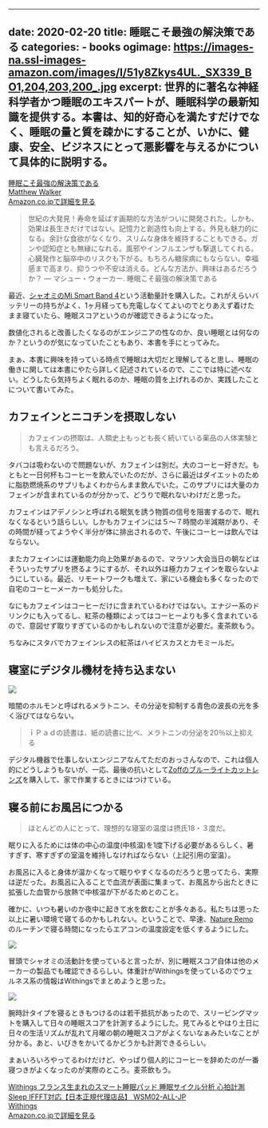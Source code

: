 
---
date: 2020-02-20
title: 睡眠こそ最強の解決策である
categories: 
    - books
ogimage: https://images-na.ssl-images-amazon.com/images/I/51y8Zkys4UL._SX339_BO1,204,203,200_.jpg
excerpt: 世界的に著名な神経科学者かつ睡眠のエキスパートが、睡眠科学の最新知識を提供する。本書は、知的好奇心を満たすだけでなく、睡眠の量と質を疎かにすることが、いかに、健康、安全、ビジネスにとって悪影響を与えるかについて具体的に説明する。
---

<div class="__media"><a href="https://www.amazon.co.jp/dp/4797395842/?tag=warikiru-22" target="_blank" rel="noopener">
<img src="https://images-na.ssl-images-amazon.com/images/I/51y8Zkys4UL._SX339_BO1,204,203,200_.jpg" alt="" class="__media__image">
<div class="__media__body">
    <div>睡眠こそ最強の解決策である</div>
    <div class="__media__text">Matthew Walker</div>
    <div>Amazon.co.jpで詳細を見る</div>
</div>
</a></div>

> 世紀の大発見！寿命を延ばす画期的な方法がついに開発された。しかも、効果は長生きだけではない。記憶力と創造性も向上する。外見も魅力的になる。余計な食欲がなくなり、スリムな身体を維持することもできる。ガンや認知症とも無縁になれる。風邪やインフルエンザも撃退してくれる。心臓発作と脳卒中のリスクも下がる。もちろん糖尿病にもならない。幸福感まで高まり、抑うつや不安は消える。どんな方法か、興味はあるだろうか？ ― マシュー・ウォーカー. 睡眠こそ最強の解決策である


最近、[シャオミのMi Smart Band 4](https://www.amazon.co.jp/dp/B07TVR8TY9/?tag=warikiru-22)という活動量計を購入した。これがえらいバッテリーの持ちがよく、1ヶ月経っても充電しなくてよいのでとりあえず着けたまま寝ていたら、睡眠スコアというのが確認できるようになった。

数値化されると改善したくなるのがエンジニアの性なのか、良い睡眠とは何なのか？というのが気になっていたこともあり、本書を手にとってみた。

まぁ、本書に興味を持っている時点で睡眠は大切だと理解してると思し、睡眠の働きに関しては本書にやたら詳しく記述されているので、ここでは特に述べない。どうしたら気持ちよく眠れるのか、睡眠の質を上げれるのか、実践したことについて書いてみた。

## カフェインとニコチンを摂取しない

> カフェインの摂取は、人類史上もっとも長く続いている薬品の人体実験とも言えるだろう。

タバコは吸わないので問題ないが、カフェインは別だ。大のコーヒー好きだ。もともと一日何杯もコーヒーを飲んでいたのだが、さらに最近はダイエットのために脂肪燃焼系のサプリもよくわからんまま飲んでいた。このサプリには大量のカフェインが含まれているのが分かって、どうりで眠れないわけだと思った。

カフェインはアデノシンと呼ばれる眠気を誘う物質の信号を阻害するので、眠れなくなるという話らしい。しかもカフェインには５〜７時間の半減期があり、その時間が経ってようやく半分が体に排出されるので、午後にコーヒーは飲んではならない。

またカフェインには運動能力向上効果があるので、マラソン大会当日の朝などはそういったサプリを摂るようにするが、それ以外は極力カフェインを取らないようにしている。最近、リモートワークも増えて、家にいる機会も多くなったので自宅のコーヒーメーカーも処分した。

なにもカフェインはコーヒーだけに含まれているわけではない。エナジー系のドリンクにも入ってるし、紅茶の種類によってはコーヒーよりも多く含まれているので、意図せず取りすぎているのかもしれないので注意が必要だ。麦茶飲もう。

ちなみにスタバでカフェインレスの紅茶はハイビスカスとカモミールだ。

## 寝室にデジタル機材を持ち込まない

![](/mol/images/2020/0220/01.jpg)

暗闇のホルモンと呼ばれるメラトニン、その分泌を抑制する青色の波長の光を多く浴びてはならない。

> ｉＰａｄの読書は、紙の読書に比べ、メラトニンの分泌を20％以上抑える

デジタル機器で仕事しないエンジニアなんてただのおっさんなので、これは個人的にどうしようもないが、一応、最後の抗いとして[Zoffのブルーライトカットレンズ](https://www.zoff.co.jp/shop/contents/zoffpc.aspx)を購入して、家で作業するときにはつけている。



## 寝る前にお風呂につかる

> ほとんどの人にとって、理想的な寝室の温度は摂氏18・３度だ。

眠りに入るためには体の中心の温度(中核温)を1度下げる必要があるらしく、暑すぎす、寒すぎずの室温を維持しなければならない（上記引用の室温）。

お風呂に入ると身体が温かくなって眠りやすくなるのだろうと思ってたら、実際は逆だった。お風呂に入ることで血流が表面に集まって、お風呂から出たときに拡張した血管から放熱で中核温が下がるためとのこと。

確かに、いつも暑いのか夜中に起きて水を飲むことが多々ある。私たちは思った以上に暑い環境で寝てるのかもしれない。ということで、早速、[Nature Remo](https://www.amazon.co.jp/dp/B07CWNLHJ8/?tag=warikiru-22)のルーチンで寝る時間になったらエアコンの温度設定を低くするようにした。

![](/mol/images/2020/0220/00.jpg)

冒頭でシャオミの活動計を使っていると言ったが、別に睡眠スコア自体は他のメーカーの製品でも確認できるらしい。体重計がWithingsを使っているのでウェルネス系の情報はWithingsでまとめようと思った。

![](/mol/images/2020/0220/02.png)

腕時計タイプを寝るときもつけるのは若干抵抗があったので、スリーピングマットを購入して日々の睡眠スコアを計測するようにした。見てみるとやはり土日に日々の生活リズムが乱れて月曜の朝の睡眠スコアがよくないなぁみたいなことが分かる。あと、いびきをかいてるかどうかも計測できるらしい。

まぁいろいろやってるわけだけど、やっぱり個人的にコーヒーを辞めたのが一番寝つきがよくなったのが実際のところ。麦茶飲もう。

<div class="__media"><a href="https://www.amazon.co.jp/dp/B07B7KVTS9/?tag=warikiru-22" target="_blank" rel="noopener">
<img src="https://images-na.ssl-images-amazon.com/images/I/81XXJgLHVkL._SL1500_.jpg" alt="" class="__media__image">
<div class="__media__body">
    <div>Withings フランス生まれのスマート睡眠パッド 睡眠サイクル分析 心拍計測 Sleep IFFFT対応【日本正規代理店品】 WSM02-ALL-JP</div>
    <div class="__media__text">Withings</div>
    <div>Amazon.co.jpで詳細を見る</div>
</div>
</a></div>


